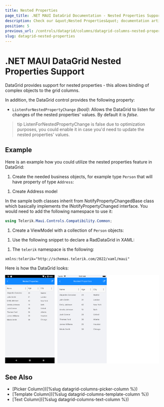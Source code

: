 ```yaml
---
title: Nested Properties
page_title: .NET MAUI DataGrid Documentation - Nested Properties Support
description: Check our &quot;Nested Properties&quot; documentation article for Telerik DataGrid for .NET MAUI.
position: 5
previous_url: /controls/datagrid/columns/datagrid-columns-nested-properties
slug: datagrid-nested-properties
---
```


# .NET MAUI DataGrid Nested Properties Support

DataGrid provides support for nested properties - this allows binding of complex objects to the grid columns.

In addition, the DataGrid control provides the following property:  
* `ListenForNestedPropertyChange` *(bool)*: Allows the DataGrid to listen for changes of the nested properties' values. By default it is *false*.

>tip ListenForNestedPropertyChange is false due to optimization purposes, you could enable it in case you'd need to update the nested properties' values.

## Example

Here is an example how you could utilize the nested properties feature in DataGrid:

1. Create the needed business objects, for example type `Person` that will have property of type `Address`:

 <snippet id='datagrid-nested-property-person' />

1. Create Address model

 <snippet id='datagrid-nested-proprty-address' />

In the sample both classes inherit from NotifyPropertyChangedBase class which basically implements the INotifyPropertyChanged interface. You would need to add the following namespace to use it:

 ```C#
using Telerik.Maui.Controls.Compatibility.Common;
 ```

1. Create a ViewModel with a collection of `Person` objects:

 <snippet id='datagrid-nested-property-viewmodel' />

1. Use the following snippet to declare a RadDataGrid in XAML:

 <snippet id='datagrid-nested-property-xaml' />

1. The `telerik` namespace is the following:

 ```XAML
xmlns:telerik="http://schemas.telerik.com/2022/xaml/maui"
 ```

Here is how tha DataGrid looks:

![DataGrid Nested Properties](../images/datagrid-nested-properties.png)

## See Also

- [Picker Column]({%slug datagrid-columns-picker-column %})
- [Template Column]({%slug datagrid-columns-template-column %})
- [Text Column]({%slug datagrid-columns-text-column %})
